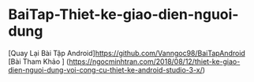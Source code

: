 # BaiTap-Thiet-ke-giao-dien-nguoi-dung
[Quay Lại Bài Tập Android]https://github.com/Vanngoc98/BaiTapAndroid
</br>
[Bài Tham Khảo ] (https://ngocminhtran.com/2018/08/12/thiet-ke-giao-dien-nguoi-dung-voi-cong-cu-thiet-ke-android-studio-3-x/)
